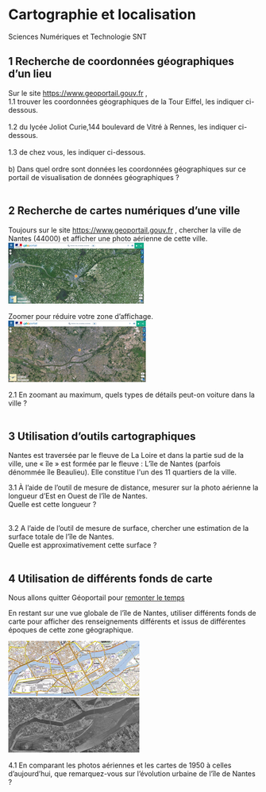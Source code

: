 Cartographie et localisation
=============================

Sciences Numériques et Technologie SNT

1 Recherche de coordonnées géographiques d’un lieu
---------------------------------------------------

Sur le site https://www.geoportail.gouv.fr ,   
1.1 trouver les coordonnées géographiques de la Tour Eiffel, les indiquer ci-dessous. <br> <br>
1.2 du lycée Joliot Curie,144 boulevard de Vitré à Rennes, les indiquer ci-dessous.<br> <br>
1.3 de chez vous, les indiquer ci-dessous.<br> <br>
b) Dans quel ordre sont données les coordonnées géographiques sur ce portail de visualisation de données géographiques ?<br> <br>

2 Recherche de cartes numériques d’une ville
---------------------------------------------

Toujours sur le site https://www.geoportail.gouv.fr , chercher la ville de Nantes (44000) et afficher une
photo aérienne de cette ville.  ![nantes1](../images/nantes1.png)

Zoomer pour réduire votre zone d’affichage. ![nantes2](../images/nantes2.png)

2.1 En zoomant au maximum, quels types de détails peut-on voiture dans la ville ?<br> <br>

3 Utilisation d’outils cartographiques
---------------------------------------

Nantes est traversée par le fleuve de La Loire et dans la partie sud de la ville, une « île » est formée par le fleuve : L’île de Nantes (parfois dénommée île Beaulieu).
Elle constitue l'un des 11 quartiers de la ville.

3.1 À l’aide de l’outil de mesure de distance, mesurer sur la photo aérienne la longueur d’Est en Ouest de l’île de Nantes.   
Quelle est cette longueur ? <br> <br>

3.2 A l’aide de l’outil de mesure de surface, chercher une estimation de la surface totale de l’île de Nantes.   
Quelle est approximativement cette surface ? <br> <br>

4 Utilisation de différents fonds de carte
-------------------------------------------
Nous allons quitter Géoportail pour [remonter le temps](https://remonterletemps.ign.fr/)

En restant sur une vue globale de l’île de Nantes, utiliser différents fonds de carte pour afficher des renseignements différents et issus de différentes époques de cette zone géographique.

![nantes3](../images/nantes3.png)
![nantes4](../images/nantes4.png)

4.1 En comparant les photos aériennes et les cartes de 1950 à celles d’aujourd’hui, que remarquez-vous sur l’évolution urbaine de l’île de Nantes ? <br> <br>
